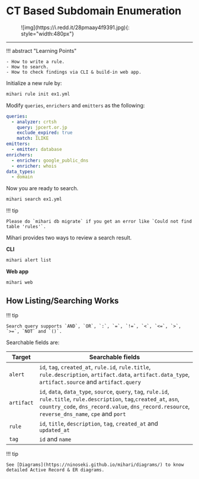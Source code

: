 # CT Based Subdomain Enumeration

<figure markdown>
  ![img](https://i.redd.it/28pmaay4f9391.jpg){: style="width:480px"}
</figure>

---

!!! abstract "Learning Points"

    - How to write a rule.
    - How to search.
    - How to check findings via CLI & build-in web app.

Initialize a new rule by:

```bash
mihari rule init ex1.yml
```

Modify `queries`, `enrichers` and `emitters` as the following:

```yaml
queries:
  - analyzer: crtsh
    query: jpcert.or.jp
    exclude_expired: true
    match: ILIKE
emitters:
  - emitter: database
enrichers:
  - enricher: google_public_dns
  - enricher: whois
data_types:
  - domain
```

Now you are ready to search.

```bash
mihari search ex1.yml
```

!!! tip

    Please do `mihari db migrate` if you get an error like `Could not find table 'rules'`.

Mihari provides two ways to review a search result.

**CLI**

```bash
mihari alert list
```

**Web app**

```bash
mihari web
```

## How Listing/Searching Works

!!! tip

    Search query supports `AND`, `OR`, `:`, `=`, `!=`, `<`, `<=`, `>`, `>=`, `NOT` and `()`.

Searchable fields are:

| Target     | Searchable fields                                                                                                                                                                                                            |
| ---------- | ---------------------------------------------------------------------------------------------------------------------------------------------------------------------------------------------------------------------------- |
| `alert`    | `id`, `tag`, `created_at`, `rule.id`, `rule.title`, `rule.description`, `artifact.data`, `artifact.data_type`, `artifact.source` and `artifact.query`                                                                        |
| `artifact` | `id`, `data`, `data_type`, `source`, `query`, `tag`, `rule.id`, `rule.title`, `rule.description`, `tag`,`created_at`, `asn`, `country_code`, `dns_record.value`, `dns_record.resource`, `reverse_dns_name`, `cpe` and `port` |
| `rule`     | `id`, `title`, `description`, `tag`, `created_at` and `updated_at`                                                                                                                                                           |
| `tag`      | `id` and `name`                                                                                                                                                                                                              |

!!! tip

    See [Diagrams](https://ninoseki.github.io/mihari/diagrams/) to know detailed Active Record & ER diagrams.
